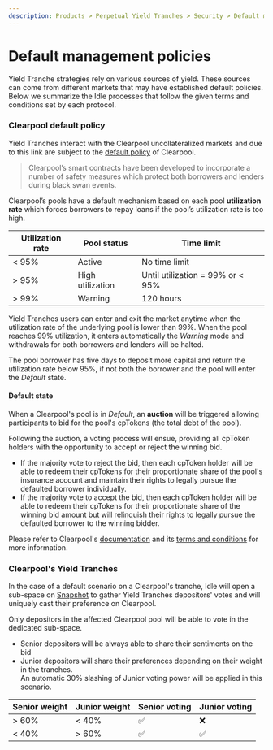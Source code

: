 ```yaml
---
description: Products > Perpetual Yield Tranches > Security > Default management policies
---
```


# Default management policies

Yield Tranche strategies rely on various sources of yield. These sources can come from different markets that may have established default policies. Below we summarize the Idle processes that follow the given terms and conditions set by each protocol.

### Clearpool default policy

Yield Tranches interact with the Clearpool uncollateralized markets and due to this link are subject to the [default policy](https://docs.clearpool.finance/clearpool/how-it-works/protocol/default) of Clearpool.

> Clearpool’s smart contracts have been developed to incorporate a number of safety measures which protect both borrowers and lenders during black swan events.

Clearpool’s pools have a default mechanism based on each pool **utilization rate** which forces borrowers to repay loans if the pool’s utilization rate is too high.

| Utilization rate | Pool status      | Time limit                       |
| ---------------- | ---------------- | -------------------------------- |
| < 95%            | Active           | No time limit                    |
| > 95%            | High utilization | Until utilization = 99% or < 95% |
| > 99%            | Warning          | 120 hours                        |

Yield Tranches users can enter and exit the market anytime when the utilization rate of the underlying pool is lower than 99%. When the pool reaches 99% utilization, it enters automatically the _Warning_ mode and withdrawals for both borrowers and lenders will be halted.

The pool borrower has five days to deposit more capital and return the utilization rate below 95%, if not both the borrower and the pool will enter the _Default_ state.

#### Default state

When a Clearpool's pool is in _Default_, an **auction** will be triggered allowing participants to bid for the pool's cpTokens (the total debt of the pool).

Following the auction, a voting process will ensue, providing all cpToken holders with the opportunity to accept or reject the winning bid.

* If the majority vote to reject the bid, then each cpToken holder will be able to redeem their cpTokens for their proportionate share of the pool's insurance account and maintain their rights to legally pursue the defaulted borrower individually.
* If the majority vote to accept the bid, then each cpToken holder will be able to redeem their cpTokens for their proportionate share of the winning bid amount but will relinquish their rights to legally pursue the defaulted borrower to the winning bidder.

Please refer to Clearpool's [documentation](https://docs.clearpool.finance/clearpool/how-it-works/protocol/default) and its [terms and conditions](https://docs.clearpool.finance/clearpool/terms-and-conditions) for more information.

### Clearpool's Yield Tranches

In the case of a default scenario on a Clearpool's tranche, Idle will open a sub-space on [Snapshot](https://snapshot.org/#/idlefinance.eth) to gather Yield Tranches depositors' votes and will uniquely cast their preference on Clearpool.

Only depositors in the affected Clearpool pool will be able to vote in the dedicated sub-space.

* Senior depositors will be always able to share their sentiments on the bid
* Junior depositors will share their preferences depending on their weight in the tranches.\
  An automatic 30% slashing of Junior voting power will be applied in this scenario.&#x20;

| Senior weight | Junior weight | Senior voting | Junior voting |
| ------------- | ------------- | ------------- | ------------- |
| > 60%         | < 40%         | ✅             | ❌             |
| < 40%         | > 60%         | ✅             | ✅             |
